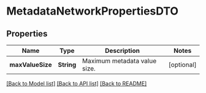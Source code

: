 # MetadataNetworkPropertiesDTO

## Properties
Name | Type | Description | Notes
------------ | ------------- | ------------- | -------------
**maxValueSize** | **String** | Maximum metadata value size. | [optional] 

[[Back to Model list]](../README.md#documentation-for-models) [[Back to API list]](../README.md#documentation-for-api-endpoints) [[Back to README]](../README.md)


